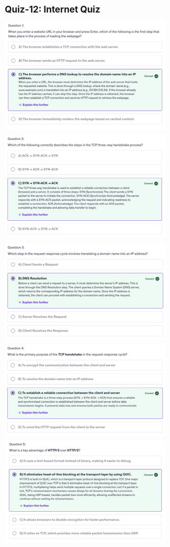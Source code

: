 # Quiz-12: Internet Quiz

<kbd><img src="../../assets/quiz12/q1.png" alt="quiz-12"/></kbd>


<kbd><img src="../../assets/quiz12/q2.png" alt="quiz-12"/></kbd>


<kbd><img src="../../assets/quiz12/q3.png" alt="quiz-12"/></kbd>


<kbd><img src="../../assets/quiz12/q4.png" alt="quiz-12"/></kbd>


<kbd><img src="../../assets/quiz12/q5.png" alt="quiz-12"/></kbd>
